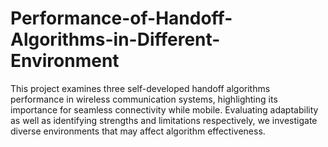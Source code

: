 # Performance-of-Handoff-Algorithms-in-Different-Environment
This project examines three self-developed handoff algorithms performance in wireless communication systems, highlighting its importance for seamless connectivity while mobile. Evaluating adaptability as well as identifying strengths and limitations respectively, we investigate diverse environments that may affect algorithm effectiveness.
